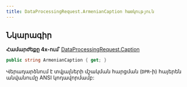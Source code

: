 ```yaml
---
title: DataProcessingRequest.ArmenianCaption հատկություն
---
```


## Նկարագիր

**Համարժեքը 4x-ում՝** [DataProcessingRequest.Caption](https://armsoft.github.io/as4x-docs/HTM/ProgrGuide/Functions/DataProcessingRequest.html#caption)

```c#
public string ArmenianCaption { get; }
```

Վերադարձնում է տվյալների մշակման հարցման (`DPR`-ի) հայերեն անվանումը ANSI կոդավորմամբ:
